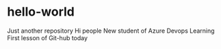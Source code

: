 # hello-world
Just another repository
Hi people
New student of Azure Devops
Learning First lesson of Git-hub today
